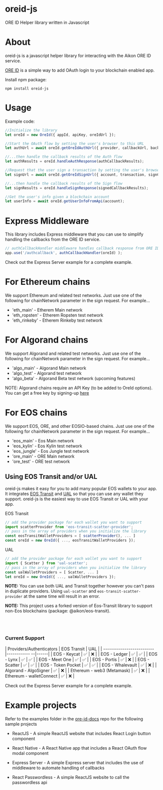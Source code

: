 # oreid-js

ORE ID Helper library written in Javascript

# About

oreid-js is a javascript helper library for interacting with the Aikon ORE ID service.

[ORE ID](https://github.com/api-market/ore-id-docs) is a simple way to add OAuth login to your blockchain enabled app.

Install npm package:

```
npm install oreid-js
```

# Usage

Example code:

```javascript
//Initialize the library
let oreId = new OreId({ appId, apiKey, oreIdUrl });

//Start the OAuth flow by setting the user's browser to this URL
let authUrl = await oreId.getOreIdAuthUrl({ provider, callbackUrl, backgroundColor });

//...then handle the callback results of the Auth flow
let authResults = oreId.handleAuthResponse(authCallbackResults);

//Request that the user sign a transaction by setting the user's browser to this URL
let signUrl = await oreId.getOreIdSignUrl({ account, transaction, signCallbackUrl, chainNetwork, ... });

//...then handle the callback results of the Sign flow
let signResults = oreId.handleSignResponse(signedCallbackResults);

//Get the user's info given a blockchain account
let userInfo = await oreId.getUserInfoFromApi(account);

```

# Express Middleware

This library includes Express middleware that you can use to simplify handling the callbacks from the ORE ID service.

```javascript
// authCallbackHandler middleware handles callback response from ORE ID and extracts results
app.use('/authcallback', authCallbackHandler(oreId) );
```

Check out the Express Server example for a complete example.

# For Ethereum chains

We support Ethereum and related test networks. Just use one of the following for chainNetwork parameter in the sign request. For example...
  - 'eth_main' - Etherem Main network
  - 'eth_ropsten' - Etherem Ropsten test network
  - 'eth_rinkeby' - Etherem Rinkeby test network

# For Algorand chains

We support Algorand and related test networks. Just use one of the following for chainNetwork parameter in the sign request. For example...
  - 'algo_main' - Algorand Main network
  - 'algo_test' - Algorand test network
  - 'algo_beta' - Algorand Beta test network (upcoming features)

NOTE: Algorand chains require an API Key (to be added to OreId options). You can get a free key by signing-up [here](https://www.purestake.com/technology/algorand-api/)

# For EOS chains

We support EOS, ORE, and other EOSIO-based chains. Just use one of the following for chainNetwork parameter in the sign request. For example...
  - 'eos_main' - Eos Main network
  - 'eos_kylin' - Eos Kylin test network
  - 'eos_jungle' - Eos Jungle test network
  - 'ore_main' - ORE Main network
  - 'ore_test' - ORE test network

## Using EOS Transit and/or UAL

oreid-js makes it easy for you to add many popular EOS wallets to your app. It integrates [EOS Transit](https://github.com/eosnewyork/eos-transit) and [UAL](https://github.com/EOSIO/universal-authenticator-library) so that you can use any wallet they support. oreid-js is the easiest way to use EOS Transit or UAL with your app.

EOS Transit
```javascript
// add the provider package for each wallet you want to support
import scatterProvider from 'eos-transit-scatter-provider';
// pass in the array of providers when you initialize the library
const eosTransitWalletProviders = [ scatterProvider(), ... ]
const oreId = new OreId({ ..., eosTransitWalletProviders });
```

UAL
```javascript
// add the provider package for each wallet you want to support
import { Scatter } from 'ual-scatter';
// pass in the array of providers when you initialize the library
const ualWalletProviders = [ Scatter, ... ]
let oreId = new OreId({ ..., ualWalletProviders });
```

**NOTE:** You can use both UAL and Transit together however you can't pass in duplicate providers. Using `ual-scatter` and `eos-transit-scatter-provider` at the same time will result in an error.

**NOTE:** This project uses a forked version of Eos-Transit library to support non-Eos blockchains (package: @aikon/eos-transit).

<br><br>

### Current Support

| Providers/Authenticators   | EOS Transit   | UAL  |
| -------------------------- |------------ --|------|
| EOS - Keycat               |  ✅           |  ❌  |
| EOS - Ledger               |  ✅           |  ✅  |
| EOS - Lynx                 |  ✅           |  ✅  |
| EOS - Meet One             |  ✅           |  ✅  |
| EOS - Portis               |  ✅           |  ❌  |
| EOS - Scatter              |  ✅           |  ✅  |
| EOS - Token Pocket         |  ✅           |  ✅  |
| EOS - Whalevault           |  ✅           |  ❌  |
| Algorand - AlgoSigner      |  ✅           |  ❌  |
| Ethereum - web3 (Metamask) |  ✅           |  ❌  |
| Ethereum - walletConnect   |  ✅           |  ❌  |

Check out the Express Server example for a complete example.

# Example projects

Refer to the examples folder in the [ore-id-docs](https://github.com/API-market/ore-id-docs) repo for the following sample projects

- ReactJS - A simple ReactJS website that includes React Login button component

- React Native - A React Native app that includes a React OAuth flow modal component

- Express Server - A simple Express server that includes the use of middleware to automate handling of callbacks

- React Passwordless - A simple ReactJS website to call the passwordless api
